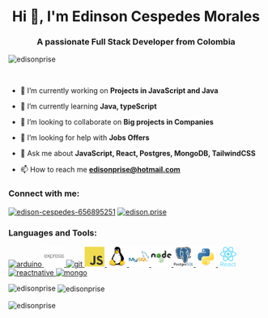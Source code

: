 <h1 align="center">Hi 👋, I'm Edinson Cespedes Morales</h1>
<h3 align="center">A passionate Full Stack Developer from Colombia</h3>

<p align="left"> <img src="https://komarev.com/ghpvc/?username=edisonprise&label=Profile%20views&color=0e75b6&style=flat" alt="edisonprise" /> </p>

<p align="left"> <a href="https://twitter.com/" target="blank"><img src="https://img.shields.io/twitter/follow/?logo=twitter&style=for-the-badge" alt="" /></a> </p>

- 🔭 I’m currently working on **Projects in JavaScript and Java**

- 🌱 I’m currently learning **Java, typeScript**

- 👯 I’m looking to collaborate on **Big projects in Companies**

- 🤝 I’m looking for help with **Jobs Offers**

- 💬 Ask me about **JavaScript, React, Postgres, MongoDB, TailwindCSS**

- 📫 How to reach me **edisonprise@hotmail.com**

<h3 align="left">Connect with me:</h3>
<p align="left">
<a href="https://linkedin.com/in/edison-cespedes-656895251" target="blank"><img align="center" src="https://raw.githubusercontent.com/rahuldkjain/github-profile-readme-generator/master/src/images/icons/Social/linked-in-alt.svg" alt="edison-cespedes-656895251" height="30" width="40" /></a>
<a href="https://fb.com/edison.prise" target="blank"><img align="center" src="https://raw.githubusercontent.com/rahuldkjain/github-profile-readme-generator/master/src/images/icons/Social/facebook.svg" alt="edison.prise" height="30" width="40" /></a>
</p>

<h3 align="left">Languages and Tools:</h3>
<p align="left"> <a href="https://www.arduino.cc/" target="_blank" rel="noreferrer"> <img src="https://cdn.worldvectorlogo.com/logos/arduino-1.svg" alt="arduino" width="40" height="40"/> </a> <a href="https://expressjs.com" target="_blank" rel="noreferrer"> <img src="https://raw.githubusercontent.com/devicons/devicon/master/icons/express/express-original-wordmark.svg" alt="express" width="40" height="40"/> </a> <a href="https://git-scm.com/" target="_blank" rel="noreferrer"> <img src="https://www.vectorlogo.zone/logos/git-scm/git-scm-icon.svg" alt="git" width="40" height="40"/> </a> <a href="https://developer.mozilla.org/en-US/docs/Web/JavaScript" target="_blank" rel="noreferrer"> <img src="https://raw.githubusercontent.com/devicons/devicon/master/icons/javascript/javascript-original.svg" alt="javascript" width="40" height="40"/> </a> <a href="https://www.linux.org/" target="_blank" rel="noreferrer"> <img src="https://raw.githubusercontent.com/devicons/devicon/master/icons/linux/linux-original.svg" alt="linux" width="40" height="40"/> </a> <a href="https://www.mysql.com/" target="_blank" rel="noreferrer"> <img src="https://raw.githubusercontent.com/devicons/devicon/master/icons/mysql/mysql-original-wordmark.svg" alt="mysql" width="40" height="40"/> </a> <a href="https://nodejs.org" target="_blank" rel="noreferrer"> <img src="https://raw.githubusercontent.com/devicons/devicon/master/icons/nodejs/nodejs-original-wordmark.svg" alt="nodejs" width="40" height="40"/> </a> <a href="https://www.postgresql.org" target="_blank" rel="noreferrer"> <img src="https://raw.githubusercontent.com/devicons/devicon/master/icons/postgresql/postgresql-original-wordmark.svg" alt="postgresql" width="40" height="40"/> </a> <a href="https://www.python.org" target="_blank" rel="noreferrer"> <img src="https://raw.githubusercontent.com/devicons/devicon/master/icons/python/python-original.svg" alt="python" width="40" height="40"/> </a> <a href="https://reactjs.org/" target="_blank" rel="noreferrer"> <img src="https://raw.githubusercontent.com/devicons/devicon/master/icons/react/react-original-wordmark.svg" alt="react" width="40" height="40"/> </a> <a href="https://reactnative.dev/" target="_blank" rel="noreferrer"> <img src="https://reactnative.dev/img/header_logo.svg" alt="reactnative" width="40" height="40"/> <img src="https://d7umqicpi7263.cloudfront.net/img/product/ab5111b7-41e1-4340-8742-3246c00b0032/1caf276f-69dd-418a-8d1f-0add563b7381.png"  alt="mongo" width="40" height="40"/></a> </p>

<p><img align="left" src="https://github-readme-stats.vercel.app/api/top-langs?username=edisonprise&show_icons=true&locale=en&layout=compact" alt="edisonprise" /></p>

<p>&nbsp;<img align="center" src="https://github-readme-stats.vercel.app/api?username=edisonprise&show_icons=true&locale=en" alt="edisonprise" /></p>

<p><img align="center" src="https://github-readme-streak-stats.herokuapp.com/?user=edisonprise&" alt="edisonprise" /></p>

